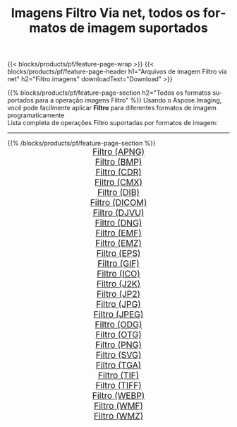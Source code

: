 ﻿---
title: Imagens Filtro Via net, todos os formatos de imagem suportados 
weight: 3920
url: /pt/net/filter 
lang: pt
langdirlevel: 2
locales: zh-hans,ja,it,ru,de,es,fr,nl,id,lt,pl,pt,vi,tr,ko,zh-hant,ar,hi,th,sv,cs,uk,he
description: Usando Aspose.Imaging, você pode facilmente imagens Filtro Via net
---

{{< blocks/products/pf/feature-page-wrap >}}
{{< blocks/products/pf/feature-page-header h1="Arquivos de imagem Filtro via net" h2="Filtro imagens" downloadText="Download" >}}


{{% blocks/products/pf/feature-page-section  h2="Todos os formatos suportados para a operação imagens Filtro" %}}
Usando o Aspose.Imaging, você pode facilmente aplicar **Filtro** para diferentes formatos de imagem programaticamente
<br/>
Lista completa de operações Filtro suportadas por formatos de imagem:
<hr/>
{{% /blocks/products/pf/feature-page-section %}}
<div class="container-fluid productfamilypage bg-gray">
    <div class="convertypes bg-gray agp-content section">
        <div class="container">
		<div class="row other-converters" style="gap: 10px;font-size: 19px;text-align:center;">
		    <div class='col-md-2 other-converter remove-lp remove-rp'><a href="/imaging/pt/net/filter/apng" style="padding:15px;">Filtro (APNG)</a></div><div class='col-md-2 other-converter remove-lp remove-rp'><a href="/imaging/pt/net/filter/bmp" style="padding:15px;">Filtro (BMP)</a></div><div class='col-md-2 other-converter remove-lp remove-rp'><a href="/imaging/pt/net/filter/cdr" style="padding:15px;">Filtro (CDR)</a></div><div class='col-md-2 other-converter remove-lp remove-rp'><a href="/imaging/pt/net/filter/cmx" style="padding:15px;">Filtro (CMX)</a></div><div class='col-md-2 other-converter remove-lp remove-rp'><a href="/imaging/pt/net/filter/dib" style="padding:15px;">Filtro (DIB)</a></div><div class='col-md-2 other-converter remove-lp remove-rp'><a href="/imaging/pt/net/filter/dicom" style="padding:15px;">Filtro (DICOM)</a></div><div class='col-md-2 other-converter remove-lp remove-rp'><a href="/imaging/pt/net/filter/djvu" style="padding:15px;">Filtro (DJVU)</a></div><div class='col-md-2 other-converter remove-lp remove-rp'><a href="/imaging/pt/net/filter/dng" style="padding:15px;">Filtro (DNG)</a></div><div class='col-md-2 other-converter remove-lp remove-rp'><a href="/imaging/pt/net/filter/emf" style="padding:15px;">Filtro (EMF)</a></div><div class='col-md-2 other-converter remove-lp remove-rp'><a href="/imaging/pt/net/filter/emz" style="padding:15px;">Filtro (EMZ)</a></div><div class='col-md-2 other-converter remove-lp remove-rp'><a href="/imaging/pt/net/filter/eps" style="padding:15px;">Filtro (EPS)</a></div><div class='col-md-2 other-converter remove-lp remove-rp'><a href="/imaging/pt/net/filter/gif" style="padding:15px;">Filtro (GIF)</a></div><div class='col-md-2 other-converter remove-lp remove-rp'><a href="/imaging/pt/net/filter/ico" style="padding:15px;">Filtro (ICO)</a></div><div class='col-md-2 other-converter remove-lp remove-rp'><a href="/imaging/pt/net/filter/j2k" style="padding:15px;">Filtro (J2K)</a></div><div class='col-md-2 other-converter remove-lp remove-rp'><a href="/imaging/pt/net/filter/jp2" style="padding:15px;">Filtro (JP2)</a></div><div class='col-md-2 other-converter remove-lp remove-rp'><a href="/imaging/pt/net/filter/jpg" style="padding:15px;">Filtro (JPG)</a></div><div class='col-md-2 other-converter remove-lp remove-rp'><a href="/imaging/pt/net/filter/jpeg" style="padding:15px;">Filtro (JPEG)</a></div><div class='col-md-2 other-converter remove-lp remove-rp'><a href="/imaging/pt/net/filter/odg" style="padding:15px;">Filtro (ODG)</a></div><div class='col-md-2 other-converter remove-lp remove-rp'><a href="/imaging/pt/net/filter/otg" style="padding:15px;">Filtro (OTG)</a></div><div class='col-md-2 other-converter remove-lp remove-rp'><a href="/imaging/pt/net/filter/png" style="padding:15px;">Filtro (PNG)</a></div><div class='col-md-2 other-converter remove-lp remove-rp'><a href="/imaging/pt/net/filter/svg" style="padding:15px;">Filtro (SVG)</a></div><div class='col-md-2 other-converter remove-lp remove-rp'><a href="/imaging/pt/net/filter/tga" style="padding:15px;">Filtro (TGA)</a></div><div class='col-md-2 other-converter remove-lp remove-rp'><a href="/imaging/pt/net/filter/tif" style="padding:15px;">Filtro (TIF)</a></div><div class='col-md-2 other-converter remove-lp remove-rp'><a href="/imaging/pt/net/filter/tiff" style="padding:15px;">Filtro (TIFF)</a></div><div class='col-md-2 other-converter remove-lp remove-rp'><a href="/imaging/pt/net/filter/webp" style="padding:15px;">Filtro (WEBP)</a></div><div class='col-md-2 other-converter remove-lp remove-rp'><a href="/imaging/pt/net/filter/wmf" style="padding:15px;">Filtro (WMF)</a></div><div class='col-md-2 other-converter remove-lp remove-rp'><a href="/imaging/pt/net/filter/wmz" style="padding:15px;">Filtro (WMZ)</a></div>
                </div>
        </div>
    </div>
</div>
<br/>

